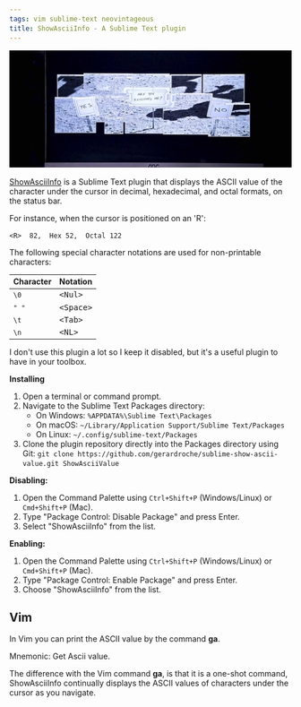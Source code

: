 ```yaml
---
tags: vim sublime-text neovintageous
title: ShowAsciiInfo - A Sublime Text plugin
---
```


![The Martian (2015)](/assets/the-martian.webp)

[ShowAsciiInfo](https://github.com/gerardroche/sublime-show-ascii-value) is a Sublime Text plugin that displays the ASCII value of the character under the cursor in decimal, hexadecimal, and octal formats, on the status bar.

For instance, when the cursor is positioned on an 'R':

```
<R>  82,  Hex 52,  Octal 122
```

The following special character notations are used for non-printable characters:

Character | Notation
:-------- | :-------
`\0` | <kbd>&lt;Nul&gt;</kbd>
`" "` | <kbd>&lt;Space&gt;</kbd>
`\t` | <kbd>&lt;Tab&gt;</kbd>
`\n` | <kbd>&lt;NL&gt;</kbd>

I don't use this plugin a lot so I keep it disabled, but it's a useful plugin to have in your toolbox.

**Installing**

1. Open a terminal or command prompt.
2. Navigate to the Sublime Text Packages directory:
    - On Windows: `%APPDATA%\Sublime Text\Packages`
    - On macOS: `~/Library/Application Support/Sublime Text/Packages`
    - On Linux: `~/.config/sublime-text/Packages`
3. Clone the plugin repository directly into the Packages directory using Git:
   `git clone https://github.com/gerardroche/sublime-show-ascii-value.git ShowAsciiValue`

**Disabling:**

1. Open the Command Palette using `Ctrl+Shift+P` (Windows/Linux) or `Cmd+Shift+P` (Mac).
2. Type "Package Control: Disable Package" and press Enter.
3. Select "ShowAsciiInfo" from the list.

**Enabling:**

1. Open the Command Palette using `Ctrl+Shift+P` (Windows/Linux) or `Cmd+Shift+P` (Mac).
2. Type "Package Control: Enable Package" and press Enter.
3. Choose "ShowAsciiInfo" from the list.

## Vim

In Vim you can print the ASCII value by the command **ga**.

Mnemonic: Get Ascii value.

The difference with the Vim command **ga**, is that it is a one-shot command, ShowAsciiInfo continually displays the ASCII values of characters under the cursor as you navigate.
